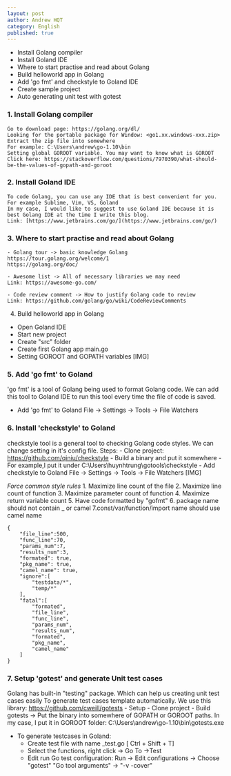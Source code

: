 ```yaml
---
layout: post
author: Andrew HQT
category: English
published: true
---
```


* Install Golang compiler 
* Install Goland IDE
* Where to start practise and read about Golang
* Build helloworld app in Golang
* Add 'go fmt' and checkstyle to Goland IDE
* Create sample project 
* Auto generating unit test with gotest


### 1. Install Golang compiler

    Go to download page: https://golang.org/dl/
    Looking for the portable package for Window: <go1.xx.windows-xxx.zip>
    Extract the zip file into somewhere
    For example: C:\Users\andrew\go-1.10\bin
    Setting global GOROOT variable. You may want to know what is GOROOT
    Click here: https://stackoverflow.com/questions/7970390/what-should-be-the-values-of-gopath-and-goroot


### 2. Install Goland IDE
    To code Golang, you can use any IDE that is best convenient for you. 
    For example Sublime, Vim, VS, Goland
    In my case, I would like to suggest to use Goland IDE because it is best Golang IDE at the time I write this blog.
    Link: [https://www.jetbrains.com/go/](https://www.jetbrains.com/go/)
    
### 3. Where to start practise and read about Golang
    - Golang tour -> basic knowledge Golang 
    https://tour.golang.org/welcome/1
    https://golang.org/doc/

    - Awesome list -> All of necessary libraries we may need
    Link: https://awesome-go.com/

    - Code review comment -> How to justify Golang code to review
    Link: https://github.com/golang/go/wiki/CodeReviewComments
    
4. Build helloworld app in Golang
  - Open Goland IDE
  - Start new project
  - Create "src" folder
  - Create first Golang app
      main.go
  - Setting GOROOT and GOPATH variables
      [IMG]
    
    
### 5. Add 'go fmt' to Goland
'go fmt' is a tool of Golang being used to format Golang code. We can add this tool to Goland IDE to run this tool every time the file of code is saved. 

- Add 'go fmt' to Goland
              File -> Settings -> Tools -> File Watchers
              
### 6. Install 'checkstyle' to Goland
checkstyle tool is a general tool to checking Golang code styles. We can change setting in it's config file. 
Steps:
    - Clone project: https://github.com/qiniu/checkstyle
    - Build a binary and put it somewhere
    - For example,I put it under C:\Users\huynhtrung\gotools\checkstyle
    - Add checkstyle to Goland
          File -> Settings -> Tools -> File Watchers 
[IMG]

 *Force common style rules*
        1. Maximize line count of the file
        2. Maximize line count of function
        3. Maximize parameter count of function
        4. Maximize return variable count
        5. Have code formatted by "gofmt"
        6. package name should not contain _ or camel
        7.const/var/function/import name should use camel name
~~~
{
    "file_line":500,
    "func_line":70,
    "params_num":7,
    "results_num":3,
    "formated": true,
    "pkg_name": true,
    "camel_name": true,
    "ignore":[
        "testdata/*",
        "temp/*"
    ],
    "fatal":[
        "formated",
        "file_line",
        "func_line",
        "params_num",
        "results_num",
        "formated",
        "pkg_name",
        "camel_name"
    ]
}
~~~

### 7. Setup 'gotest' and generate Unit test cases
Golang has built-in "testing" package. Which can help us creating unit test cases easily
To generate test cases template automatically. We use this library:
https://github.com/cweill/gotests
    - Setup
    - Clone project
    - Build gotests
-> Put the binary into somewhere of GOPATH or GOROOT paths.
In my case, I put it in GOROOT folder: C:\Users\andrew\go-1.10\bin\gotests.exe

- To generate testcases in Goland:
    + Create test file with name <go filename>_test.go [ Ctrl + Shift + T]
    + Select the functions, right click -> Go To ->Test
    + Edit run Go test configuration:
            Run -> Edit configurations -> 
            Choose "gotest"
            "Go tool arguments" -> "-v -cover"

